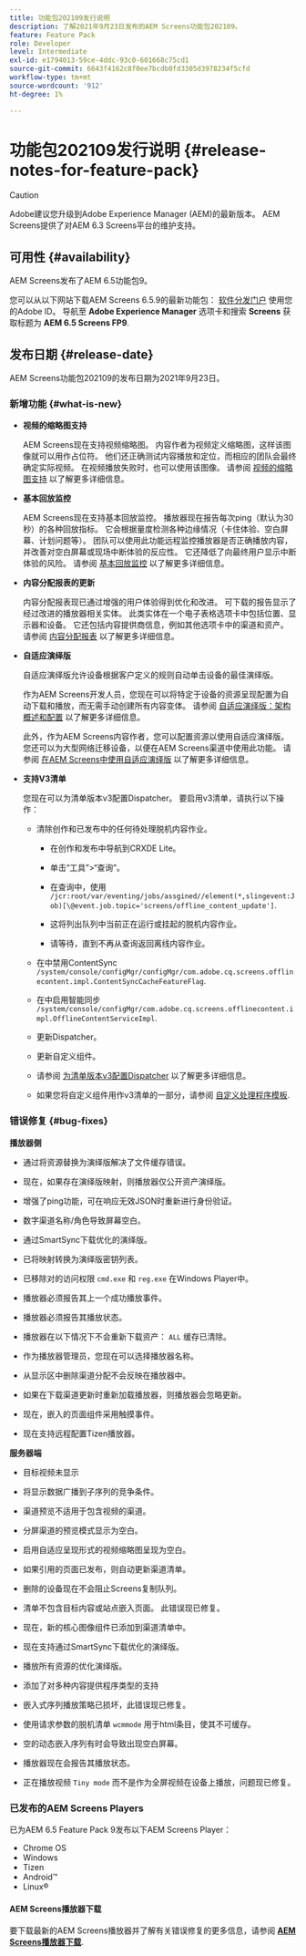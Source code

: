 ```yaml
---
title: 功能包202109发行说明
description: 了解2021年9月23日发布的AEM Screens功能包202109。
feature: Feature Pack
role: Developer
level: Intermediate
exl-id: e1794013-59ce-4ddc-93c0-601668c75cd1
source-git-commit: 6643f4162c8f0ee7bcdb0fd3305d3978234f5cfd
workflow-type: tm+mt
source-wordcount: '912'
ht-degree: 1%

---
```


# 功能包202109发行说明 {#release-notes-for-feature-pack}

>[!CAUTION]
>Adobe建议您升级到Adobe Experience Manager (AEM)的最新版本。 AEM Screens提供了对AEM 6.3 Screens平台的维护支持。

## 可用性 {#availability}

AEM Screens发布了AEM 6.5功能包9。

您可以从以下网站下载AEM Screens 6.5.9的最新功能包： [软件分发门户](https://experience.adobe.com/#/downloads/content/software-distribution/en/aem.html) 使用您的Adobe ID。 导航至 **Adobe Experience Manager** 选项卡和搜索 **Screens** 获取标题为 **AEM 6.5 Screens FP9**.

## 发布日期 {#release-date}

AEM Screens功能包202109的发布日期为2021年9月23日。

### 新增功能 {#what-is-new}

* **视频的缩略图支持**

  AEM Screens现在支持视频缩略图。 内容作者为视频定义缩略图，这样该图像就可以用作占位符。 他们还正确测试内容播放和定位，而相应的团队会最终确定实际视频。 在视频播放失败时，也可以使用该图像。
请参阅 [视频的缩略图支持](/help/user-guide/thumbnail-support.md) 以了解更多详细信息。

* **基本回放监控**

  AEM Screens现在支持基本回放监控。 播放器现在报告每次ping（默认为30秒）的各种回放指标。 它会根据量度检测各种边缘情况（卡住体验、空白屏幕、计划问题等）。 团队可以使用此功能远程监控播放器是否正确播放内容，并改善对空白屏幕或现场中断体验的反应性。 它还降低了向最终用户显示中断体验的风险。
请参阅 [基本回放监控](https://experienceleague.adobe.com/en/docs/experience-manager-screens/user-guide/administering/installing-screens-player#playback-monitoring) 以了解更多详细信息。

* **内容分配报表的更新**

  内容分配报表现已通过增强的用户体验得到优化和改进。 可下载的报告显示了经过改进的播放器相关实体。 此类实体在一个电子表格选项卡中包括位置、显示器和设备。 它还包括内容提供商信息，例如其他选项卡中的渠道和资产。
请参阅 [内容分配报表](/help/user-guide/content-assignment-report.md) 以了解更多详细信息。

* **自适应演绎版**

  自适应演绎版允许设备根据客户定义的规则自动单击设备的最佳演绎版。

  作为AEM Screens开发人员，您现在可以将特定于设备的资源呈现配置为自动下载和播放，而无需手动创建所有内容变体。 请参阅 [自适应演绎版：架构概述和配置](/help/user-guide/adaptive-renditions.md) 以了解更多详细信息。

  此外，作为AEM Screens内容作者，您可以配置资源以使用自适应演绎版。 您还可以为大型网络迁移设备，以便在AEM Screens渠道中使用此功能。 请参阅 [在AEM Screens中使用自适应演绎版](/help/user-guide/using-adaptive-renditions.md) 以了解更多详细信息。

* **支持V3清单**

  您现在可以为清单版本v3配置Dispatcher。 要启用v3清单，请执行以下操作：

   * 清除创作和已发布中的任何待处理脱机内容作业。

      * 在创作和发布中导航到CRXDE Lite。

      * 单击“工具”>“查询”。

      * 在查询中，使用 `/jcr:root/var/eventing/jobs/assgined//element(*,slingevent:Job)[\@event.job.topic='screens/offline_content_update']`.

      * 这将列出队列中当前正在运行或挂起的脱机内容作业。

      * 请等待，直到不再从查询返回离线内容作业。

   * 在中禁用ContentSync `/system/console/configMgr/configMgr/com.adobe.cq.screens.offlinecontent.impl.ContentSyncCacheFeatureFlag`.

   * 在中启用智能同步 `/system/console/configMgr/com.adobe.cq.screens.offlinecontent.impl.OfflineContentServiceImpl`.

   * 更新Dispatcher。

   * 更新自定义组件。


   * 请参阅 [为清单版本v3配置Dispatcher](https://experienceleague.adobe.com/en/docs/experience-manager-screens/user-guide/administering/dispatcher-configurations-aem-screens#configuring-dispatcherv3) 以了解更多详细信息。
   * 如果您将自定义组件用作v3清单的一部分，请参阅 [自定义处理程序模板](https://experienceleague.adobe.com/en/docs/experience-manager-screens/user-guide/developing/developing-custom-component-tutorial-develop#custom-handlers).


### 错误修复 {#bug-fixes}

**播放器侧**

* 通过将资源替换为演绎版解决了文件缓存错误。

* 现在，如果存在演绎版映射，则播放器仅公开资产演绎版。

* 增强了ping功能，可在响应无效JSON时重新进行身份验证。

* 数字渠道名称/角色导致屏幕空白。

* 通过SmartSync下载优化的演绎版。

* 已将映射转换为演绎版密钥列表。

* 已移除对的访问权限 `cmd.exe` 和 `reg.exe` 在Windows Player中。

* 播放器必须报告其上一个成功播放事件。

* 播放器必须报告其播放状态。

* 播放器在以下情况下不会重新下载资产： `ALL` 缓存已清除。

* 作为播放器管理员，您现在可以选择播放器名称。

* 从显示区中删除渠道分配不会反映在播放器中。

* 如果在下载渠道更新时重新加载播放器，则播放器会忽略更新。

* 现在，嵌入的页面组件采用触摸事件。

* 现在支持远程配置Tizen播放器。

**服务器端**

* 目标视频未显示
* 将显示数据广播到子序列的竞争条件。

* 渠道预览不适用于包含视频的渠道。

* 分屏渠道的预览模式显示为空白。

* 启用自适应呈现形式的视频缩略图呈现为空白。

* 如果引用的页面已发布，则自动更新渠道清单。

* 删除的设备现在不会阻止Screens复制队列。

* 清单不包含目标内容或站点嵌入页面。 此错误现已修复。

* 现在，新的核心图像组件已添加到渠道清单中。

* 现在支持通过SmartSync下载优化的演绎版。

* 播放所有资源的优化演绎版。

* 添加了对多种内容提供程序类型的支持

* 嵌入式序列播放策略已损坏，此错误现已修复。

* 使用请求参数的脱机清单 `wcmmode` 用于html条目，使其不可缓存。

* 空的动态嵌入序列有时会导致出现空白屏幕。

* 播放器现在会报告其播放状态。

* 正在播放视频 `Tiny mode` 而不是作为全屏视频在设备上播放，问题现已修复。

### 已发布的AEM Screens Players

已为AEM 6.5 Feature Pack 9发布以下AEM Screens Player：

* Chrome OS
* Windows
* Tizen
* Android™
* Linux®

#### AEM Screens播放器下载

要下载最新的AEM Screens播放器并了解有关错误修复的更多信息，请参阅 **[AEM Screens播放器下载](https://download.macromedia.com/screens/index.html)**.

